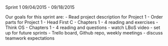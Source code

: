 Sprint 1
09/04/2015 - 09/18/2015

Our goals for this sprint are:
	- Read project description for Project 1
	- Order parts for Project 1
	- Head First C - Chapters 1 - 4 reading and exercises
	- Think OS - Chapters 1 - 4 reading and questions
	- watch LBoS video
	- set up for future sprints - Trello board, Github repo, weekly meetings
	- discuss teamwork expectations
